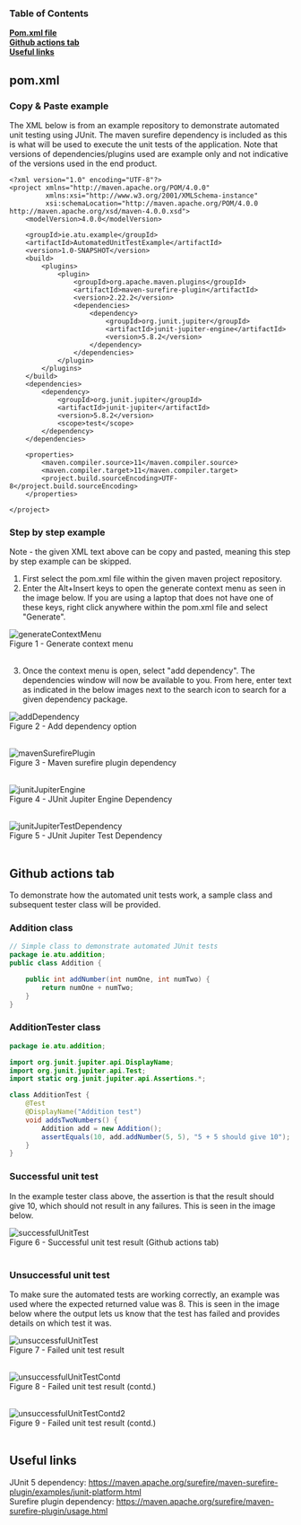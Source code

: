 ### Table of Contents
**[Pom.xml file](#pomxml)**<br>
**[Github actions tab](#github-actions-tab)**<br>
**[Useful links](#useful-links)**<br>


## pom.xml

### Copy & Paste example

The XML below is from an example repository to demonstrate automated unit testing using JUnit. The maven surefire dependency is included as this is what will be used to execute the unit tests of the application. Note that versions of dependencies/plugins used are example only and not indicative of the versions used in the end product.

```
<?xml version="1.0" encoding="UTF-8"?>
<project xmlns="http://maven.apache.org/POM/4.0.0"
         xmlns:xsi="http://www.w3.org/2001/XMLSchema-instance"
         xsi:schemaLocation="http://maven.apache.org/POM/4.0.0 http://maven.apache.org/xsd/maven-4.0.0.xsd">
    <modelVersion>4.0.0</modelVersion>

    <groupId>ie.atu.example</groupId>
    <artifactId>AutomatedUnitTestExample</artifactId>
    <version>1.0-SNAPSHOT</version>
    <build>
        <plugins>
            <plugin>
                <groupId>org.apache.maven.plugins</groupId>
                <artifactId>maven-surefire-plugin</artifactId>
                <version>2.22.2</version>
                <dependencies>
                    <dependency>
                        <groupId>org.junit.jupiter</groupId>
                        <artifactId>junit-jupiter-engine</artifactId>
                        <version>5.8.2</version>
                    </dependency>
                </dependencies>
            </plugin>
        </plugins>
    </build>
    <dependencies>
        <dependency>
            <groupId>org.junit.jupiter</groupId>
            <artifactId>junit-jupiter</artifactId>
            <version>5.8.2</version>
            <scope>test</scope>
        </dependency>
    </dependencies>

    <properties>
        <maven.compiler.source>11</maven.compiler.source>
        <maven.compiler.target>11</maven.compiler.target>
        <project.build.sourceEncoding>UTF-8</project.build.sourceEncoding>
    </properties>

</project>
```


### Step by step example

Note - the given XML text above can be copy and pasted, meaning this step by step example can be skipped.

1. First select the pom.xml file within the given maven project repository.
2. Enter the Alt+Insert keys to open the generate context menu as seen in the image below. If you are using a laptop that does not have one of these keys, right click anywhere within the pom.xml file and select "Generate".

![generateContextMenu](https://github.com/ruthlennonatu/rogue22/blob/dev/Documentation/Pipeline/unitTests/images/generateMenu.png)
<br>Figure 1 - Generate context menu<br><br>

3. Once the context menu is open, select "add dependency". The dependencies window will now be available to you. From here, enter text as indicated in the below images next to the search icon to search for a given dependency package.

![addDependency](https://github.com/ruthlennonatu/rogue22/blob/dev/Documentation/Pipeline/unitTests/images/addDependencyMenu.png)
<br>Figure 2 - Add dependency option<br><br>

![mavenSurefirePlugin](https://github.com/ruthlennonatu/rogue22/blob/dev/Documentation/Pipeline/unitTests/images/mavenSurefirePlugin.png)
<br>Figure 3 - Maven surefire plugin dependency<br><br>

![junitJupiterEngine](https://github.com/ruthlennonatu/rogue22/blob/dev/Documentation/Pipeline/unitTests/images/jupiterEngineDependency.png)
<br>Figure 4 - JUnit Jupiter Engine Dependency<br><br>

![junitJupiterTestDependency](https://github.com/ruthlennonatu/rogue22/blob/dev/Documentation/Pipeline/unitTests/images/JUnitDependencyTestOption.png)
<br>Figure 5 - JUnit Jupiter Test Dependency<br><br>

## Github actions tab

To demonstrate how the automated unit tests work, a sample class and subsequent tester class will be provided.

### Addition class

```java
// Simple class to demonstrate automated JUnit tests
package ie.atu.addition;
public class Addition {

    public int addNumber(int numOne, int numTwo) {
        return numOne + numTwo;
    }
}
```

### AdditionTester class
```java
package ie.atu.addition;

import org.junit.jupiter.api.DisplayName;
import org.junit.jupiter.api.Test;
import static org.junit.jupiter.api.Assertions.*;

class AdditionTest {
    @Test
    @DisplayName("Addition test")
    void addsTwoNumbers() {
        Addition add = new Addition();
        assertEquals(10, add.addNumber(5, 5), "5 + 5 should give 10");
    }
}
```
### Successful unit test

In the example tester class above, the assertion is that the result should give 10, which should not result in any failures. This is seen in the image below.

![successfulUnitTest](https://github.com/ruthlennonatu/rogue22/blob/dev/Documentation/Pipeline/unitTests/images/successfulUnitTest.png)
<br>Figure 6 - Successful unit test result (Github actions tab)<br><br>

### Unsuccessful unit test

To make sure the automated tests are working correctly, an example was used where the expected returned value was 8. This is seen in the image below where the output lets us know that the test has failed and provides details on which test it was.

![unsuccessfulUnitTest](https://github.com/ruthlennonatu/rogue22/blob/dev/Documentation/Pipeline/unitTests/images/unsuccessfulUnitTest.png)
<br>Figure 7 - Failed unit test result<br><br>

![unsuccessfulUnitTestContd](https://github.com/ruthlennonatu/rogue22/blob/dev/Documentation/Pipeline/unitTests/images/unsuccessfulUnitTestContd1.png)
<br>Figure 8 - Failed unit test result (contd.)<br><br>

![unsuccessfulUnitTestContd2](https://github.com/ruthlennonatu/rogue22/blob/dev/Documentation/Pipeline/unitTests/images/unsuccessfulUnitTestContd2.png)
<br>Figure 9 - Failed unit test result (contd.)<br><br>

## Useful links
JUnit 5 dependency: https://maven.apache.org/surefire/maven-surefire-plugin/examples/junit-platform.html <br>
Surefire plugin dependency: https://maven.apache.org/surefire/maven-surefire-plugin/usage.html

